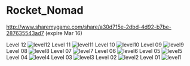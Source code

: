# Rocket_Nomad
http://www.sharemygame.com/share/a30d715e-2dbd-4d92-b7be-287635543ad7
(expire Mar 16)

Level 12
![level12](https://user-images.githubusercontent.com/24993404/36201335-859fdf08-1134-11e8-9b64-91925c0cd567.gif)
Level 11
![level11](https://user-images.githubusercontent.com/24993404/36201533-15b49e1c-1135-11e8-8a3e-6db3d0c9924e.gif)
Level 10
![level10](https://user-images.githubusercontent.com/24993404/36201397-b509ec98-1134-11e8-875c-eff369884ac3.gif)
Level 09
![level9](https://user-images.githubusercontent.com/24993404/36201395-b4da72ba-1134-11e8-9606-fce589e18167.gif)
Level 08
![level8](https://user-images.githubusercontent.com/24993404/36201393-b4af9ea0-1134-11e8-9508-0eb835b9b34f.gif)
Level 07
![level7](https://user-images.githubusercontent.com/24993404/36201392-b47eca5a-1134-11e8-879c-18f1f26345ca.gif)
Level 06
![level6](https://user-images.githubusercontent.com/24993404/36201390-b452164a-1134-11e8-85d0-80b082a752eb.gif)
Level 05
![level5](https://user-images.githubusercontent.com/24993404/36201389-b438bd58-1134-11e8-8018-f81bf07c9587.gif)
Level 04
![level4](https://user-images.githubusercontent.com/24993404/36201388-b41efc74-1134-11e8-9fc4-4dcb806d0692.gif)
Level 03
![level3](https://user-images.githubusercontent.com/24993404/36201387-b403fcda-1134-11e8-9607-1eaf4a3fbcff.gif)
Level 02
![level2](https://user-images.githubusercontent.com/24993404/36201386-b3ea6040-1134-11e8-869d-858dd0e1b4ba.gif)
Level 01
![level1](https://user-images.githubusercontent.com/24993404/36201384-b3d3d1e0-1134-11e8-8694-3c435ed9f73d.gif)

